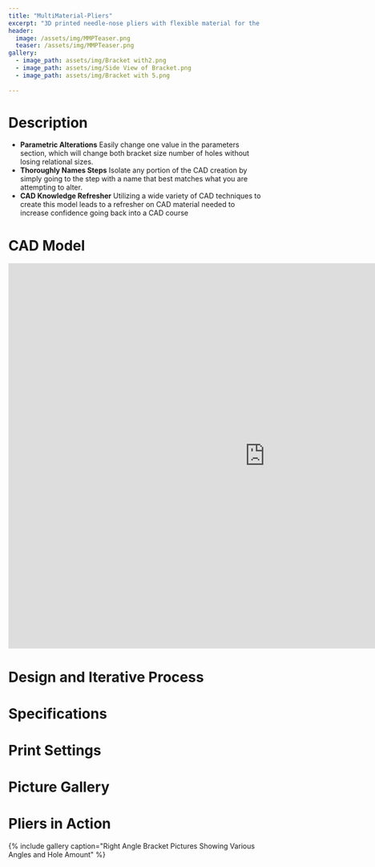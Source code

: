 ```yaml
---
title: "MultiMaterial-Pliers"
excerpt: "3D printed needle-nose pliers with flexible material for the spring mechanism" 
header:
  image: /assets/img/MMPTeaser.png
  teaser: /assets/img/MMPTeaser.png
gallery:
  - image_path: assets/img/Bracket with2.png
  - image_path: assets/img/Side View of Bracket.png
  - image_path: assets/img/Bracket with 5.png
   
---
```


# Description

* **Parametric Alterations** Easily change one value in the parameters section, which will change both bracket size number of holes without losing relational sizes.
* **Thoroughly Names Steps** Isolate any portion of the CAD creation by simply going to the step with a name that best matches what you are attempting to alter.
* **CAD Knowledge Refresher** Utilizing a wide variety of CAD techniques to create this model leads to a refresher on CAD material needed to increase confidence going back into a CAD course

# CAD Model
<iframe src="https://vanderbilt643.autodesk360.com/shares/public/SH286ddQT78850c0d8a4e9cfb891f179a241?mode=embed" width="1024" height="768" allowfullscreen="true" webkitallowfullscreen="true" mozallowfullscreen="true"  frameborder="0"></iframe>

# Design and Iterative Process

# Specifications

# Print Settings

# Picture Gallery

# Pliers in Action
{% include gallery caption="Right Angle Bracket Pictures Showing Various Angles and Hole Amount" %}
